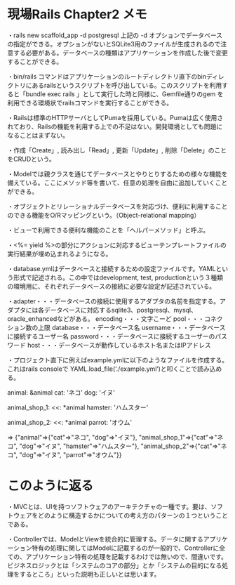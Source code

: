 # 現場Rails Chapter2 メモ

・rails new scaffold_app -d postgresql
上記の -d オプションでデータベースの指定ができる。オプションがないとSQLite3用のファイルが生成されるので注意する必要がある。データベースの種類はアプリケーションを作成した後で変更することができる。

・bin/rails コマンドはアプリケーションのルートディレクトリ直下のbinディレクトリにあるrailsというスクリプトを呼び出している。このスクリプトを利用すると「bundle exec rails 」として実行した時と同様に、Gemfile通りのgem を利用できる環境状でrailsコマンドを実行することができる。

・Railsは標準のHTTPサーバとしてPumaを採用している。Pumaは広く使用されており、Railsの機能を利用する上での不足はない。開発環境としても問題になることはまずない。

・作成「Create」, 読み出し「Read」, 更新「Update」, 削除「Delete」のことをCRUDという。

・Modelでは親クラスを通じてデータベースとやりとりするための様々な機能を備えている。ここにメソッド等を書いて、任意の処理を自由に追加していくことができる。

・オブジェクトとリレーショナルデータベースを対応づけ、便利に利用することのできる機能をO/Rマッピングという。（Object-relational mapping）

・ビューで利用できる便利な機能のことを「ヘルパーメソッド」と呼ぶ。

・<%= yield %>の部分にアクションに対応するビューテンプレートファイルの実行結果が埋め込まれるようになる。

・database.ymlはデータベースと接続するための設定ファイルです。YAMLという形式で記述される。この中ではdevelopment, test, productionという３種類の環境用に、それぞれデータベースの接続に必要な設定が記述されている。

・adapter・・・データベースの接続に使用するアダプタの名前を指定する。アダプタには各データベースに対応するsqlite3、postgresql、mysql、oracle_enhancedなどがある。
encoding・・・文字こーど
pool・・・コネクション数の上限
database・・・データベース名
username・・・データベースに接続するユーザー名
password・・・データベースに接続するユーザーのパスワード
host・・・データベースが動作しているホスト名またはIPアドレス

・プロジェクト直下に例えばexample.ymlに以下のようなファイルを作成する。これはrails consoleで YAML.load_file(‘./example.yml’)と叩くことで読み込める。

animal: &animal
  cat: 'ネコ'
  dog: 'イヌ'

animal_shop_1:
  <<: *animal
  hamster: 'ハムスター'

animal_shop_2:
  <<: *animal
  parrot: 'オウム'

=> {"animal"=>{"cat"=>"ネコ", "dog"=>"イヌ"}, "animal_shop_1"=>{"cat"=>"ネコ", "dog"=>"イヌ", "hamster"=>"ハムスター"}, "animal_shop_2"=>{"cat"=>"ネコ", "dog"=>"イヌ", "parrot"=>"オウム"}}
# このように返る

・MVCとは、UIを持つソフトウェアのアーキテクチャの一種です。要は、ソフトウェアをどのように構造するかについての考え方のパターンの１つということである。

・Controllerでは、ModelとViewを統合的に管理する。データに関するアプリケーション特有の処理に関してはModelに記載するのが一般的で、Controllerに全ての、アプリケーション特有の処理を記載するわけでは無いので、間違いです。ビジネスロジックとは「システムのコアの部分」とか「システムの目的になる処理をするところ」といった説明も正しいとは思います。

